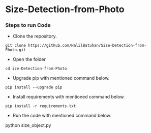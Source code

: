 # Size-Detection-from-Photo
### Steps to run Code
- Clone the repository.
```
git clone https://github.com/HalilBatuhan/Size-Detection-from-Photo.git
```
- Open the folder
```
cd ize-Detection-from-Photo
```
- Upgrade pip with mentioned command below.
```
pip install --upgrade pip
```
- Install requirements with mentioned command below.
```
pip install -r requirements.txt
```
- Run the code with mentioned command below.

python size_object.py

 


<p align="center">

</p>
